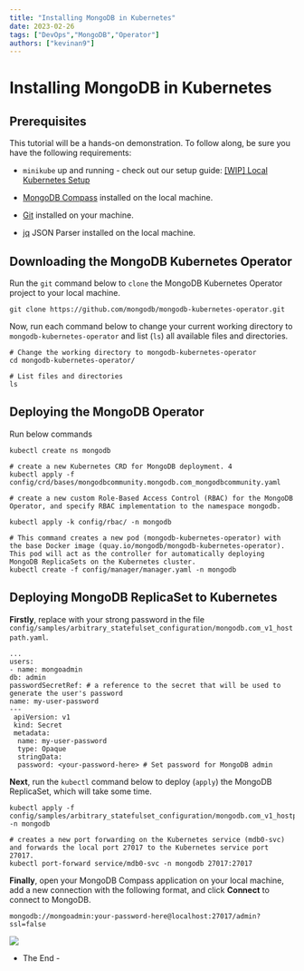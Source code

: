 ```yaml
---
title: "Installing MongoDB in Kubernetes"
date: 2023-02-26
tags: ["DevOps","MongoDB","Operator"]
authors: ["kevinan9"]
---
```


# Installing MongoDB in Kubernetes

## Prerequisites

This tutorial will be a hands-on demonstration. To follow along, be sure you have the following requirements:

-   `minikube` up and running - check out our setup guide: [[WIP] Local Kubernetes Setup](https://lightspeedteamr.atlassian.net/l/cp/HtmQ781f "https://lightspeedteamr.atlassian.net/l/cp/HtmQ781f")
    
-   [MongoDB Compass](https://www.mongodb.com/products/compass "https://www.mongodb.com/products/compass") installed on the local machine.
    
-   [Git](https://git-scm.com/downloads "https://git-scm.com/downloads") installed on your machine.
    
-   [jq](https://stedolan.github.io/jq/ "https://stedolan.github.io/jq/") JSON Parser installed on the local machine.
    

## Downloading the MongoDB Kubernetes Operator

Run the `git` command below to `clone` the MongoDB Kubernetes Operator project to your local machine.

```git clone https://github.com/mongodb/mongodb-kubernetes-operator.git```

Now, run each command below to change your current working directory to `mongodb-kubernetes-operator` and list (`ls`) all available files and directories.

```
# Change the working directory to mongodb-kubernetes-operator  
cd mongodb-kubernetes-operator/ 

# List files and directories
ls
```

## Deploying the MongoDB Operator

Run below commands

```
kubectl create ns mongodb 
 
# create a new Kubernetes CRD for MongoDB deployment. 4
kubectl apply -f config/crd/bases/mongodbcommunity.mongodb.com_mongodbcommunity.yaml 

# create a new custom Role-Based Access Control (RBAC) for the MongoDB Operator, and specify RBAC implementation to the namespace mongodb. 

kubectl apply -k config/rbac/ -n mongodb 

# This command creates a new pod (mongodb-kubernetes-operator) with the base Docker image (quay.io/mongodb/mongodb-kubernetes-operator). This pod will act as the controller for automatically deploying MongoDB ReplicaSets on the Kubernetes cluster.
kubectl create -f config/manager/manager.yaml -n mongodb
```

## Deploying MongoDB ReplicaSet to Kubernetes

**Firstly**, replace <your-password-here> with your strong password in the file `config/samples/arbitrary_statefulset_configuration/mongodb.com_v1_hostpath.yaml`.

```
... 
users: 
- name: mongoadmin 
db: admin 
passwordSecretRef: # a reference to the secret that will be used to generate the user's password 
name: my-user-password 
---
 apiVersion: v1 
 kind: Secret 
 metadata: 
  name: my-user-password 
  type: Opaque 
  stringData: 
  password: <your-password-here> # Set password for MongoDB admin
```

**Next**, run the `kubectl` command below to deploy (`apply`) the MongoDB ReplicaSet, which will take some time.

```
kubectl apply -f config/samples/arbitrary_statefulset_configuration/mongodb.com_v1_hostpath.yaml -n mongodb 

# creates a new port forwarding on the Kubernetes service (mdb0-svc) and forwards the local port 27017 to the Kubernetes service port 27017. 
kubectl port-forward service/mdb0-svc -n mongodb 27017:27017
```

**Finally**, open your MongoDB Compass application on your local machine, add a new connection with the following format, and click **Connect** to connect to MongoDB.

`mongodb://mongoadmin:your-password-here@localhost:27017/admin?ssl=false`

![](https://user-images.githubusercontent.com/1268001/221662725-5f6a3d39-5f67-4490-8f0f-d440dd596a72.png)

- The End -